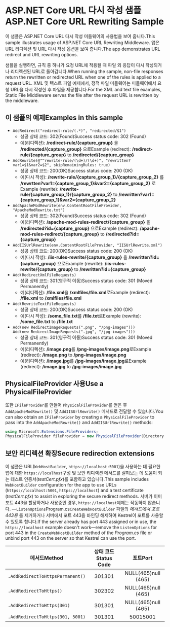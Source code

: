 # <a name="aspnet-core-url-rewriting-sample"></a><span data-ttu-id="25b6d-101">ASP.NET Core URL 다시 작성 샘플</span><span class="sxs-lookup"><span data-stu-id="25b6d-101">ASP.NET Core URL Rewriting Sample</span></span>

<span data-ttu-id="25b6d-102">이 샘플은 ASP.NET Core URL 다시 작성 미들웨어의 사용법을 보여 줍니다.</span><span class="sxs-lookup"><span data-stu-id="25b6d-102">This sample illustrates usage of ASP.NET Core URL Rewriting Middleware.</span></span> <span data-ttu-id="25b6d-103">앱은 URL 리디렉션 및 URL 다시 작성 옵션을 보여 줍니다.</span><span class="sxs-lookup"><span data-stu-id="25b6d-103">The app demonstrates URL redirect and URL rewriting options.</span></span>

<span data-ttu-id="25b6d-104">샘플을 실행하면, 규칙 중 하나가 요청 URL에 적용될 때 파일 외 응답이 다시 작성되거나 리디렉션된 URL로 돌아갑니다.</span><span class="sxs-lookup"><span data-stu-id="25b6d-104">When running the sample, non-file responses return the rewritten or redirected URL when one of the rules is applied to a request URL.</span></span> <span data-ttu-id="25b6d-105">XML 및 텍스트 파일 예제에서, 정적 파일 미들웨어는 미들웨어에서 요청 URL을 다시 작성한 후 파일을 제공합니다.</span><span class="sxs-lookup"><span data-stu-id="25b6d-105">For the XML and text file examples, Static File Middleware serves the file after the request URL is rewritten by the middleware.</span></span>

## <a name="examples-in-this-sample"></a><span data-ttu-id="25b6d-106">이 샘플의 예제</span><span class="sxs-lookup"><span data-stu-id="25b6d-106">Examples in this sample</span></span>

* `AddRedirect("redirect-rule/(.*)", "redirected/$1")`
  - <span data-ttu-id="25b6d-107">성공 상태 코드: 302(Found)</span><span class="sxs-lookup"><span data-stu-id="25b6d-107">Success status code: 302 (Found)</span></span>
  - <span data-ttu-id="25b6d-108">예(리디렉션): **/redirect-rule/{capture_group}** 을 **/redirected/{capture_group}** 으로</span><span class="sxs-lookup"><span data-stu-id="25b6d-108">Example (redirect): **/redirect-rule/{capture_group}** to **/redirected/{capture_group}**</span></span>
* `AddRewrite(@"^rewrite-rule/(\d+)/(\d+)", "rewritten?var1=$1&var2=$2", skipRemainingRules: true)`
  - <span data-ttu-id="25b6d-109">성공 상태 코드: 200(OK)</span><span class="sxs-lookup"><span data-stu-id="25b6d-109">Success status code: 200 (OK)</span></span>
  - <span data-ttu-id="25b6d-110">예(다시 작성): **/rewrite-rule/{capture_group_1}/{capture_group_2}** 를 **/rewrtten?var1={capture_group_1}&var2={capture_group_2}** 로</span><span class="sxs-lookup"><span data-stu-id="25b6d-110">Example (rewrite): **/rewrite-rule/{capture_group_1}/{capture_group_2}** to **/rewritten?var1={capture_group_1}&var2={capture_group_2}**</span></span>
* `AddApacheModRewrite(env.ContentRootFileProvider, "ApacheModRewrite.txt")`
  - <span data-ttu-id="25b6d-111">성공 상태 코드: 302(Found)</span><span class="sxs-lookup"><span data-stu-id="25b6d-111">Success status code: 302 (Found)</span></span>
  - <span data-ttu-id="25b6d-112">예(리디렉션): **/apache-mod-rules-redirect/{capture_group}** 을 **/redirected?id={capture_group}** 으로</span><span class="sxs-lookup"><span data-stu-id="25b6d-112">Example (redirect): **/apache-mod-rules-redirect/{capture_group}** to **/redirected?id={capture_group}**</span></span>
* `AddIISUrlRewrite(env.ContentRootFileProvider, "IISUrlRewrite.xml")`
  - <span data-ttu-id="25b6d-113">성공 상태 코드: 200(OK)</span><span class="sxs-lookup"><span data-stu-id="25b6d-113">Success status code: 200 (OK)</span></span>
  - <span data-ttu-id="25b6d-114">예(다시 작성): **/iis-rules-rewrite/{capture_group}** 을 **/rewritten?id={capture_group}** 으로</span><span class="sxs-lookup"><span data-stu-id="25b6d-114">Example (rewrite): **/iis-rules-rewrite/{capture_group}** to **/rewritten?id={capture_group}**</span></span>
* `Add(RedirectXmlFileRequests)`
  - <span data-ttu-id="25b6d-115">성공 상태 코드: 301(영구적 이동)</span><span class="sxs-lookup"><span data-stu-id="25b6d-115">Success status code: 301 (Moved Permanently)</span></span>
  - <span data-ttu-id="25b6d-116">예(리디렉션): **/file.xml**을 **/xmlfiles/file.xml**로</span><span class="sxs-lookup"><span data-stu-id="25b6d-116">Example (redirect): **/file.xml** to **/xmlfiles/file.xml**</span></span>
* `Add(RewriteTextFileRequests)`
  - <span data-ttu-id="25b6d-117">성공 상태 코드: 200(OK)</span><span class="sxs-lookup"><span data-stu-id="25b6d-117">Success status code: 200 (OK)</span></span>
  - <span data-ttu-id="25b6d-118">예(다시 작성): **/some_file.txt**를 **/file.txt**로</span><span class="sxs-lookup"><span data-stu-id="25b6d-118">Example (rewrite): **/some_file.txt** to **/file.txt**</span></span>
* `Add(new RedirectImageRequests(".png", "/png-images")))`<br>`Add(new RedirectImageRequests(".jpg", "/jpg-images")))`
  - <span data-ttu-id="25b6d-119">성공 상태 코드: 301(영구적 이동)</span><span class="sxs-lookup"><span data-stu-id="25b6d-119">Success status code: 301 (Moved Permanently)</span></span>
  - <span data-ttu-id="25b6d-120">예(리디렉션): **/image.png**를 **/png-images/image.png**로</span><span class="sxs-lookup"><span data-stu-id="25b6d-120">Example (redirect): **/image.png** to **/png-images/image.png**</span></span>
  - <span data-ttu-id="25b6d-121">예(리디렉션): **/image.jpg**를 **/jpg-images/image.jpg**로</span><span class="sxs-lookup"><span data-stu-id="25b6d-121">Example (redirect): **/image.jpg** to **/jpg-images/image.jpg**</span></span>

## <a name="use-a-physicalfileprovider"></a><span data-ttu-id="25b6d-122">PhysicalFileProvider 사용</span><span class="sxs-lookup"><span data-stu-id="25b6d-122">Use a PhysicalFileProvider</span></span>

<span data-ttu-id="25b6d-123">또한 `IFileProvider`를 만들어 `PhysicalFileProvider`를 얻은 후 `AddApacheModRewrite()` 및 `AddIISUrlRewrite()` 메서드로 전달할 수 있습니다.</span><span class="sxs-lookup"><span data-stu-id="25b6d-123">You can also obtain an `IFileProvider` by creating a `PhysicalFileProvider` to pass into the `AddApacheModRewrite()` and `AddIISUrlRewrite()` methods:</span></span>

```csharp
using Microsoft.Extensions.FileProviders;
PhysicalFileProvider fileProvider = new PhysicalFileProvider(Directory.GetCurrentDirectory());
```

## <a name="secure-redirection-extensions"></a><span data-ttu-id="25b6d-124">보안 리디렉션 확장</span><span class="sxs-lookup"><span data-stu-id="25b6d-124">Secure redirection extensions</span></span>

<span data-ttu-id="25b6d-125">이 샘플은 URL(`WebHostBuilder`, `https://localhost:5001`)을 사용하는 데 필요한 앱에 대한 `https://localhost`구성 및 보안 리디렉션 메서드를 살펴보는 데 도움이 되는 테스트 인증서(*testCert.pfx*)를 포함하고 있습니다.</span><span class="sxs-lookup"><span data-stu-id="25b6d-125">This sample includes `WebHostBuilder` configuration for the app to use URLs (`https://localhost:5001`, `https://localhost`) and a test certificate (*testCert.pfx*) to assist in exploring the secure redirect methods.</span></span> <span data-ttu-id="25b6d-126">서버가 이미 포트 443을 할당하거나 사용중인 경우, `https://localhost`예제는 작동하지 않습니다. &mdash;`ListenOptions`Program.cs`CreateWebHostBuilder` 파일의 *메서드에서 포트 443용* 를 제거하거나 서버에서 포트 443을 바인딩 해제하여 Kestrel이 포트를 사용할 수 있도록 합니다.</span><span class="sxs-lookup"><span data-stu-id="25b6d-126">If the server already has port 443 assigned or in use, the `https://localhost` example doesn't work&mdash;remove the `ListenOptions` for port 443 in the `CreateWebHostBuilder` method of the *Program.cs* file or unbind port 443 on the server so that Kestrel can use the port.</span></span>

| <span data-ttu-id="25b6d-127">메서드</span><span class="sxs-lookup"><span data-stu-id="25b6d-127">Method</span></span>                           | <span data-ttu-id="25b6d-128">상태 코드</span><span class="sxs-lookup"><span data-stu-id="25b6d-128">Status Code</span></span> |    <span data-ttu-id="25b6d-129">포트</span><span class="sxs-lookup"><span data-stu-id="25b6d-129">Port</span></span>    |
| -------------------------------- | :---------: | :--------: |
| `.AddRedirectToHttpsPermanent()` |     <span data-ttu-id="25b6d-130">301</span><span class="sxs-lookup"><span data-stu-id="25b6d-130">301</span></span>     | <span data-ttu-id="25b6d-131">NULL(465)</span><span class="sxs-lookup"><span data-stu-id="25b6d-131">null (465)</span></span> |
| `.AddRedirectToHttps()`          |     <span data-ttu-id="25b6d-132">302</span><span class="sxs-lookup"><span data-stu-id="25b6d-132">302</span></span>     | <span data-ttu-id="25b6d-133">NULL(465)</span><span class="sxs-lookup"><span data-stu-id="25b6d-133">null (465)</span></span> |
| `.AddRedirectToHttps(301)`       |     <span data-ttu-id="25b6d-134">301</span><span class="sxs-lookup"><span data-stu-id="25b6d-134">301</span></span>     | <span data-ttu-id="25b6d-135">NULL(465)</span><span class="sxs-lookup"><span data-stu-id="25b6d-135">null (465)</span></span> |
| `.AddRedirectToHttps(301, 5001)` |     <span data-ttu-id="25b6d-136">301</span><span class="sxs-lookup"><span data-stu-id="25b6d-136">301</span></span>     |    <span data-ttu-id="25b6d-137">5001</span><span class="sxs-lookup"><span data-stu-id="25b6d-137">5001</span></span>    |

